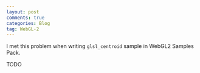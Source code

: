 ```yaml
---
layout: post
comments: true
categories: Blog
tag: WebGL-2
---
```


I met this problem when writing `glsl_centroid` sample in WebGL2 Samples Pack. 

TODO